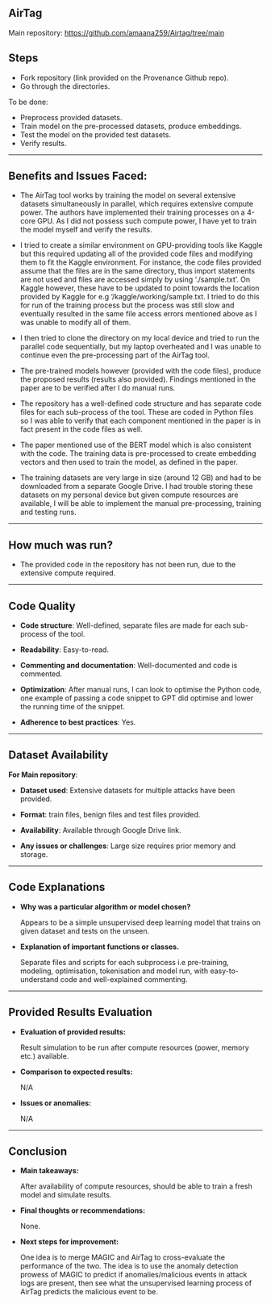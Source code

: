 ## **AirTag**

Main repository: https://github.com/amaana259/Airtag/tree/main

## **Steps**

- Fork repository (link provided on the Provenance Github repo).
- Go through the directories.

To be done:

- Preprocess provided datasets.
- Train model on the pre-processed datasets, produce embeddings.
- Test the model on the provided test datasets.
- Verify results.

---

## **Benefits and Issues Faced**:

- The AirTag tool works by training the model on several extensive datasets simultaneously in parallel, which requires extensive compute power. The authors have implemented their training processes on a 4-core GPU. As I did not possess such compute power, I have yet to train the model myself and verify the results.

- I tried to create a similar environment on GPU-providing tools like Kaggle but this required updating all of the provided code files and modifying them to fit the Kaggle environment. For instance, the code files provided assume that the files are in the same directory, thus import statements are not used and files are accessed simply by using ‘./sample.txt’. On Kaggle however, these have to be updated to point towards the location provided by Kaggle for e.g ‘/kaggle/working/sample.txt. I tried to do this for run of the training process but the process was still slow and eventually resulted in the same file access errors mentioned above as I was unable to modify all of them.

- I then tried to clone the directory on my local device and tried to run the parallel code sequentially, but my laptop overheated and I was unable to continue even the pre-processing part of the AirTag tool.

- The pre-trained models however (provided with the code files), produce the proposed results (results also provided). Findings mentioned in the paper are to be verified after I do manual runs.

- The repository has a well-defined code structure and has separate code files for each sub-process of the tool. These are coded in Python files so I was able to verify that each component mentioned in the paper is in fact present in the code files as well.

- The paper mentioned use of the BERT model which is also consistent with the code. The training data is pre-processed to create embedding vectors and then used to train the model, as defined in the paper.

- The training datasets are very large in size (around 12 GB) and had to be downloaded from a separate Google Drive. I had trouble storing these datasets on my personal device but given compute resources are available, I will be able to implement the manual pre-processing, training and testing runs.


---

## **How much was run?**

- The provided code in the repository has not been run, due to the extensive compute required.


---

## **Code Quality**

- **Code structure**: Well-defined, separate files are made for each sub-process of the tool.

- **Readability**: Easy-to-read.

- **Commenting and documentation**: Well-documented and code is commented.

- **Optimization**: After manual runs, I can look to optimise the Python code, one example of passing a code snippet to GPT did optimise and lower the running time of the snippet.

- **Adherence to best practices**: Yes.


---

## **Dataset Availability**

**For Main repository**:

- **Dataset used**: Extensive datasets for multiple attacks have been provided.

- **Format**: train files, benign files and test files provided.

- **Availability**: Available through Google Drive link.

- **Any issues or challenges**: Large size requires prior memory and storage.



---

## **Code Explanations**

- **Why was a particular algorithm or model chosen?**  

    Appears to be a simple unsupervised deep learning model that trains on given dataset and tests on the unseen.

- **Explanation of important functions or classes.**

    Separate files and scripts for each subprocess i.e pre-training, modeling, optimisation, tokenisation and model run, with easy-to-understand code and well-explained commenting.

---

## **Provided Results Evaluation**

- **Evaluation of provided results:**

    Result simulation to be run after compute resources (power, memory etc.) available.

- **Comparison to expected results:**

    N/A

- **Issues or anomalies:**

    N/A


---

## **Conclusion**

- **Main takeaways:**

    After availability of compute resources, should be able to train a fresh model and simulate results.

- **Final thoughts or recommendations:**

    None.

- **Next steps for improvement:**

    One idea is to merge MAGIC and AirTag to cross-evaluate the performance of the two. The idea is to use the anomaly detection prowess of MAGIC to predict if anomalies/malicious events in attack logs are present, then see what the unsupervised learning process of AirTag predicts the malicious event to be.


